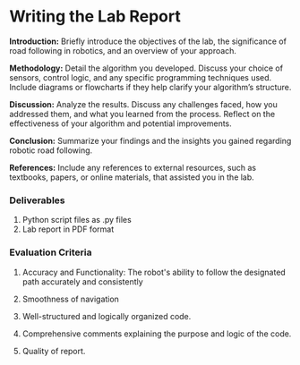 # Writing the Lab Report

**Introduction:** Briefly introduce the objectives of the lab, the significance of road following in robotics, and an overview of your approach.

**Methodology:** Detail the algorithm you developed. Discuss your choice of sensors, control logic, and any specific programming techniques used. Include diagrams or flowcharts if they help clarify your algorithm’s structure.

**Discussion:** Analyze the results. Discuss any challenges faced, how you addressed them, and what you learned from the process. Reflect on the effectiveness of your algorithm and potential improvements.

**Conclusion:** Summarize your findings and the insights you gained regarding robotic road following.

**References:** Include any references to external resources, such as textbooks, papers, or online materials, that assisted you in the lab.

### Deliverables

1. Python script files as .py files
2. Lab report in PDF format

### Evaluation Criteria

1. Accuracy and Functionality: The robot's ability to follow the designated path accurately and consistently

2. Smoothness of navigation

3. Well-structured and logically organized code.

4. Comprehensive comments explaining the purpose and logic of the code.

5. Quality of report.

